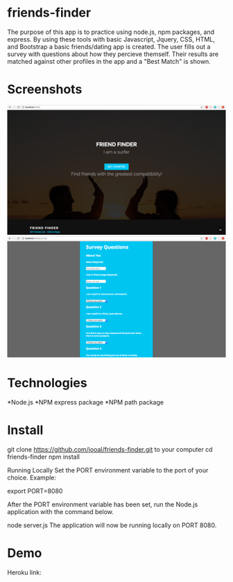 # friends-finder
The purpose of this app is to practice using node.js, npm packages, and express. By using these tools with basic Javascript, Jquery, CSS, HTML, and Bootstrap a basic friends/dating app is created. The user fills out a survey with questions about how they percieve themself. Their results are matched against other profiles in the app and a "Best Match" is shown. 

# Screenshots
![Home page](/images/home.png)
![Survey page](/images/survey.png)

# Technologies
  *Node.js
  *NPM express package
  *NPM path package
 
 
# Install
git clone https://github.com/jooal/friends-finder.git to your computer
cd friends-finder
npm install

Running Locally
Set the PORT environment variable to the port of your choice. Example:

export PORT=8080

After the PORT environment variable has been set, run the Node.js application with the command below.

node server.js
The application will now be running locally on PORT 8080.

# Demo
Heroku link: 
